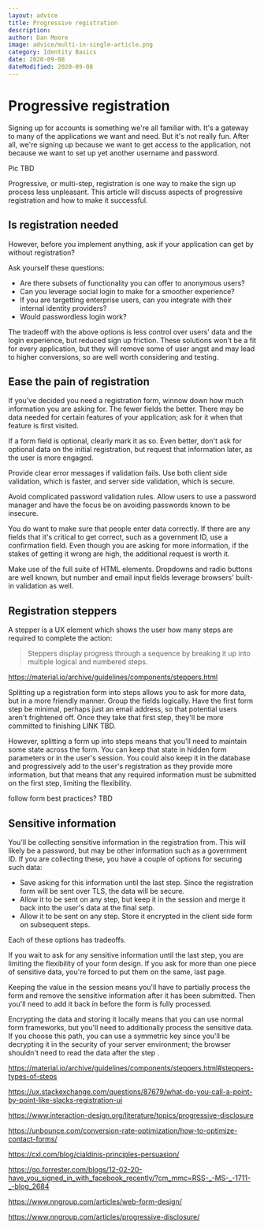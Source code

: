 ```yaml
---
layout: advice
title: Progressive registration
description: 
author: Dan Moore
image: advice/multi-in-single-article.png
category: Identity Basics
date: 2020-09-08
dateModified: 2020-09-08
---
```


# Progressive registration

Signing up for accounts is something we're all familiar with. It's a gateway to many of the applications we want and need. But it's not really fun. After all, we're signing up because we want to get access to the application, not because we want to set up yet another username and password.

Pic TBD

Progressive, or multi-step, registration is one way to make the sign up process less unpleasant. This article will discuss aspects of progressive registration and how to make it successful.

## Is registration needed

However, before you implement anything, ask if your application can get by without registration?

Ask yourself these questions:
* Are there subsets of functionality you can offer to anonymous users? 
* Can you leverage social login to make for a smoother experience? 
* If you are targetting enterprise users, can you integrate with their internal identity providers? 
* Would passwordless login work?

The tradeoff with the above options is less control over users' data and the login experience, but reduced sign up friction. These solutions won't be a fit for every application, but they will remove some of user angst and may lead to higher conversions, so are well worth considering and testing.

## Ease the pain of registration

If you've decided you need a registration form, winnow down how much information you are asking for. The fewer fields the better. There may be data needed for certain features of your application; ask for it when that feature is first visited. 

If a form field is optional, clearly mark it as so. Even better, don't ask for optional data on the initial registration, but request that information later, as the user is more engaged.

Provide clear error messages if validation fails. Use both client side validation, which is faster, and server side validation, which is secure.

Avoid complicated password validation rules. Allow users to use a password manager and have the focus be on avoiding passwords known to be insecure. 

You do want to make sure that people enter data correctly. If there are any fields that it's critical to get correct, such as a government ID, use a confirmation field. Even though you are asking for more information, if the stakes of getting it wrong are high, the additional request is worth it.

Make use of the full suite of HTML elements. Dropdowns and radio buttons are well known, but number and email input fields leverage browsers' built-in validation as well.

## Registration steppers

A stepper is a UX element which shows the user how many steps are required to complete the action:

> Steppers display progress through a sequence by breaking it up into multiple logical and numbered steps.

https://material.io/archive/guidelines/components/steppers.html

Splitting up a registration form into steps allows you to ask for more data, but in a more friendly manner. Group the fields logically. Have the first form step be minimal, perhaps just an email address, so that potential users aren't frightened off. Once they take that first step, they'll be more committed to finishing LINK TBD.

However, splitting a form up into steps means that you'll need to maintain some state across the form. You can keep that state in hidden form parameters or in the user's session. You could also keep it in the database and progressively add to the user's registration as they provide more information, but that means that any required information must be submitted on the first step, limiting the flexibility.

follow form best practices? TBD

## Sensitive information

You'll be collecting sensitive information in the registration from. This will likely be a password, but may be other information such as a government ID. If you are collecting these, you have a couple of options for securing such data:

* Save asking for this information until the last step. Since the registration form will be sent over TLS, the data will be secure.
* Allow it to be sent on any step, but keep it in the session and merge it back into the user's data at the final setp.
* Allow it to be sent on any step. Store it encrypted in the client side form on subsequent steps.

Each of these options has tradeoffs.

If you wait to ask for any sensitive information until the last step, you are limiting the flexibility of your form design. If you ask for more than one piece of sensitive data, you're forced to put them on the same, last page.

Keeping the value in the session means you'll have to partially process the form and remove the sensitive information after it has been submitted. Then you'll need to add it back in before the form is fully processed.

Encrypting the data and storing it locally means that you can use normal form frameworks, but you'll need to additionally process the sensitive data. If you choose this path, you can use a symmetric key since you'll be decrypting it in the security of your server environment; the browser shouldn't need to read the data after the step .




https://material.io/archive/guidelines/components/steppers.html#steppers-types-of-steps

https://ux.stackexchange.com/questions/87679/what-do-you-call-a-point-by-point-like-slacks-registration-ui

https://www.interaction-design.org/literature/topics/progressive-disclosure

https://unbounce.com/conversion-rate-optimization/how-to-optimize-contact-forms/

https://cxl.com/blog/cialdinis-principles-persuasion/

https://go.forrester.com/blogs/12-02-20-have_you_signed_in_with_facebook_recently/?cm_mmc=RSS-_-MS-_-1711-_-blog_2684

https://www.nngroup.com/articles/web-form-design/

https://www.nngroup.com/articles/progressive-disclosure/
